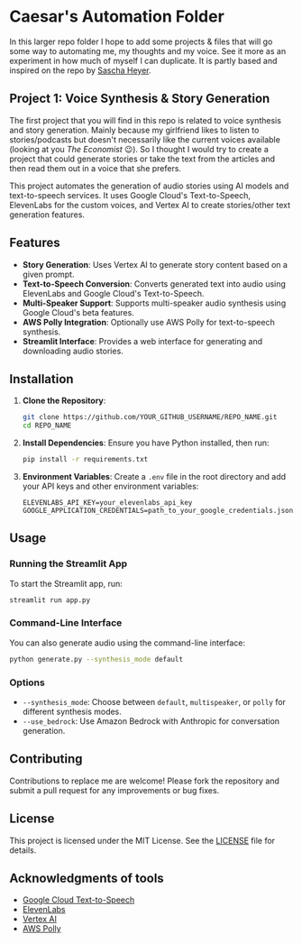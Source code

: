 # Caesar's Automation Folder

In this larger repo folder I hope to add some projects & files that will go some way to automating me, my thoughts and my voice. See it more as an experiment in how much of myself I can duplicate. It is partly based and inspired on the repo by [Sascha Heyer](https://github.com/SaschaHeyer). 

## Project 1: Voice Synthesis & Story Generation
The first project that you will find in this repo is related to voice synthesis and story generation. Mainly because my girlfriend likes to listen to stories/podcasts but doesn't necessarily like the current voices available (looking at you *The Economist* 😉). So I thought I would try to create a project that could generate stories or take the text from the articles and then read them out in a voice that she prefers.

This project automates the generation of audio stories using AI models and text-to-speech services. It uses Google Cloud's Text-to-Speech, ElevenLabs for the custom voices, and Vertex AI to create stories/other text generation features. 

## Features

- **Story Generation**: Uses Vertex AI to generate story content based on a given prompt.
- **Text-to-Speech Conversion**: Converts generated text into audio using ElevenLabs and Google Cloud's Text-to-Speech.
- **Multi-Speaker Support**: Supports multi-speaker audio synthesis using Google Cloud's beta features.
- **AWS Polly Integration**: Optionally use AWS Polly for text-to-speech synthesis.
- **Streamlit Interface**: Provides a web interface for generating and downloading audio stories.

## Installation

1. **Clone the Repository**:
   ```bash
   git clone https://github.com/YOUR_GITHUB_USERNAME/REPO_NAME.git
   cd REPO_NAME
   ```

2. **Install Dependencies**:
   Ensure you have Python installed, then run:
   ```bash
   pip install -r requirements.txt
   ```

3. **Environment Variables**:
   Create a `.env` file in the root directory and add your API keys and other environment variables:
   ```plaintext
   ELEVENLABS_API_KEY=your_elevenlabs_api_key
   GOOGLE_APPLICATION_CREDENTIALS=path_to_your_google_credentials.json
   ```

## Usage

### Running the Streamlit App

To start the Streamlit app, run:
```bash
streamlit run app.py
```

### Command-Line Interface

You can also generate audio using the command-line interface:
```bash
python generate.py --synthesis_mode default
```

### Options

- `--synthesis_mode`: Choose between `default`, `multispeaker`, or `polly` for different synthesis modes.
- `--use_bedrock`: Use Amazon Bedrock with Anthropic for conversation generation.

## Contributing

Contributions to replace me are welcome! Please fork the repository and submit a pull request for any improvements or bug fixes.

## License

This project is licensed under the MIT License. See the [LICENSE](LICENSE) file for details.

## Acknowledgments of tools

- [Google Cloud Text-to-Speech](https://cloud.google.com/text-to-speech)
- [ElevenLabs](https://www.elevenlabs.com/)
- [Vertex AI](https://cloud.google.com/vertex-ai)
- [AWS Polly](https://aws.amazon.com/polly/)
